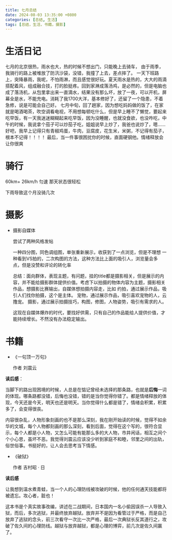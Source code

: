 ```yaml
---
title: 七月总结
date: 2024-08-03 13:35:00 +0800
categories: [总结, 生活]
tags: [总结，生活，书籍，摄影]
---
```


# 生活日记
七月的北京很热，雨水也大，热的时候不想出门，只能晚上去骑车， 由于雨季，我骑行的路上被堆放了防汛沙袋，没错，我撞了上去，差点摔了。
一天下班路上，突降暴雨，我呢，不怕雨淋，而且感觉很好玩。夏天雨水是热的，大大的雨滴搭配着风，组成融合技，打的脸挺疼。回到家淋成落汤鸡，是必然的，但是电脑也成了落汤机，从包里拿出来一直滴水，结果没有那么坏，放了一夜，可以开机，屏幕全是水，不能充电。消耗了我1700大洋，基本修好了，还留了一个隐患，不着急修，说是可能会自己好。
七月中旬，回了趟家，因为想吃妈妈做的饭了，在家就是喝酒喝茶，吹空调看电视，不用想每顿吃什么，但是早上睡不了懒觉，要起来吃早饭，有一天我迷迷糊糊起来吃早饭，因为没睡醒，也就没食欲，也没咋吃，中午的时候，我说拿个茄子可以炒茄子吃，姐姐说早上炒了，我爸也说炒了，嗯...... 好吧，我早上记得只有青椒鸡蛋，牛肉，豆腐皮，花生米，米粥，不记得有茄子，根本不记得！！！！
最后，当一件事很困扰你的时候，直面硬钢他。情绪释放会让你很爽

# 骑行

60km+ 26km/h 匀速 那天状态很轻松

下雨导致这个月没骑几次

# 摄影
- 摄影自媒体

    尝试了两种风格发帖
    
    一种四分图，同色调组图，单张重新展示，收获到了一点浏览，但是不理想
    一种看到VS拍的，二次构图的方法，这种方法比上面的吸引人，浏览量会多点，但是没赞和评论的转化率

    总结：面向群体，表现主题，有问题，挂的title都是摄影相关，但是展示的内容，并不能给摄影群体提供价值。考虑下以拍摄的物体内容为主题，摄影相关作品，想摄影比赛输出，自媒体想拍摄内容走，比如
    约拍，通过展示作品，吸引人们找你拍摄，这个是主体。
    宠物，通过展示作品，吸引喜欢宠物的人，云撸宠。
    摄影，通过展示拍摄技巧，构图，修图，人物姿势，吸引有需求的人。

    这现在自媒体爆炸的时代，要找好供需，只有自己的作品能给人提供价值，才能持续增长。不然没有办法稳定输出。

# 书籍
- 《一句顶一万句》
    
    作者 刘震云

**读后感**：

当脚下的路出现困境的时候，人总是在惦记曾经未选择的那条路，也就是**后悔**一词的体现。哪条路都没错，后悔也没错，错的是当你觉得你错了。都是情绪释放的体现，今天还是今天，明天也还是明天。当你觉得什么都是错了，情绪会积累，积累多了，会变得很丧。

内容很杂乱，人物形象刻画的也不是那么深刻，我在刚开始读的时候，觉得不如余华的文城，每个人物都刻画的那么深刻，看到后面，觉得在这个写的，很符合显示，每个人都是小人物，又怎么可能有能那么多的大人物，市井闲话，相互之间个个小心思，虽坏不恶。我觉得刘震云应该没少听到家庭不和睦，邻里之间的出轨，俗世俗事。书挺好的，让人会去思考当下情感。

- 《破狱》
    
    作者 吉村昭 · 日

**读后感**

让我想到温水煮青蛙，当一个人的心理防线被攻破的时候，他的任何通天技能都将被遗忘。攻心者，脏也！

这本书是个真实故事改编，讲述在二战期间，日本国内一名小偷因误杀一人导致入狱，而后，多次逃狱，并最终放弃越狱。放弃并不是因为看管过于严格，而是自己放弃了逃狱的念头，前三次看守一次比一次严格，最后一次典狱长反其道行之，攻破了佐久间的心理防线。越狱与放弃越狱，都是心理的博弈，前几次是佐久间赢了。
